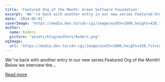 ```yaml
---
title: 'Featured Org of the Month: Green Software Foundation'
excerpt: 'We''re back with another entry in our new series Featured Org of the Month! Below we interview the...'
date: '2024-05-01'
coverImage: 'https://media.dev.to/cdn-cgi/image/width=1000,height=420,fit=cover,gravity=auto,format=auto/https%3A%2F%2Fdev-to-uploads.s3.amazonaws.com%2Fuploads%2Farticles%2Fkqerbtwtradgxrfg2uzn.jpg'
author:
  name: Koders
  picture: "assets/blog/authors/koders.png"
ogImage:
  url: 'https://media.dev.to/cdn-cgi/image/width=1000,height=420,fit=cover,gravity=auto,format=auto/https%3A%2F%2Fdev-to-uploads.s3.amazonaws.com%2Fuploads%2Farticles%2Fkqerbtwtradgxrfg2uzn.jpg'
---
```


We''re back with another entry in our new series Featured Org of the Month! Below we interview the...

[Read more](https://dev.to/devteam/featured-org-of-the-month-green-software-foundation-41a3)
